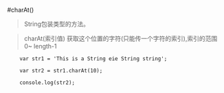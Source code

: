 #charAt()

> String包装类型的方法。


> charAt(索引值) 获取这个位置的字符(只能传一个字符的索引),索引的范围 0~ length-1



```
	var str1 = 'This is a String eie String string';
	
	var str2 = str1.charAt(10);
	
	console.log(str2);
```
